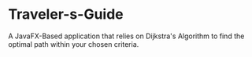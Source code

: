 # Traveler-s-Guide
A JavaFX-Based application that relies on Dijkstra's Algorithm to find the optimal path within your chosen criteria.
